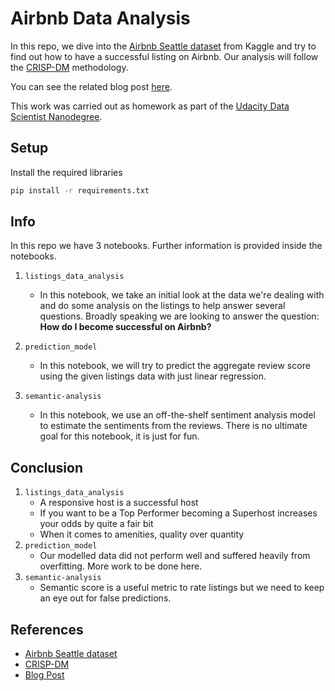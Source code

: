 # Airbnb Data Analysis

In this repo, we dive into the [Airbnb Seattle dataset](https://www.kaggle.com/airbnb/seattle) from Kaggle and try to find out how to have a successful listing on Airbnb. Our analysis will follow the [CRISP-DM](https://en.wikipedia.org/wiki/Cross-industry_standard_process_for_data_mining) methodology.

You can see the related blog post [here](https://aaronlws.medium.com/a-few-data-based-tips-for-being-successful-on-airbnb-4d9fa23f6b13).

This work was carried out as homework as part of the [Udacity Data Scientist Nanodegree](https://www.udacity.com/course/data-scientist-nanodegree--nd025).

## Setup

Install the required libraries

```bash
pip install -r requirements.txt
```

## Info

In this repo we have 3 notebooks. Further information is provided inside the notebooks.

1. `listings_data_analysis`
    * In this notebook, we take an initial look at the data we're dealing with and do some analysis on the listings to help answer several questions. Broadly speaking we are looking to answer the question: **How do I become successful on Airbnb?**

2. `prediction_model`
    * In this notebook, we will try to predict the aggregate review score using the given listings data with just linear regression.

3. `semantic-analysis`
    * In this notebook, we use an off-the-shelf sentiment analysis model to estimate the sentiments from the reviews. There is no ultimate goal for this notebook, it is just for fun.

## Conclusion

1. `listings_data_analysis`
    * A responsive host is a successful host
    * If you want to be a Top Performer becoming a Superhost increases your odds by quite a fair bit
    * When it comes to amenities, quality over quantity
2. `prediction_model`
    * Our modelled data did not perform well and suffered heavily from overfitting. More work to be done here.
3. `semantic-analysis`
    * Semantic score is a useful metric to rate listings but we need to keep an eye out for false predictions.

## References

* [Airbnb Seattle dataset](https://www.kaggle.com/airbnb/seattle)
* [CRISP-DM](https://en.wikipedia.org/wiki/Cross-industry_standard_process_for_data_mining)
* [Blog Post](https://aaronlws.medium.com/a-few-data-based-tips-for-being-successful-on-airbnb-4d9fa23f6b13)